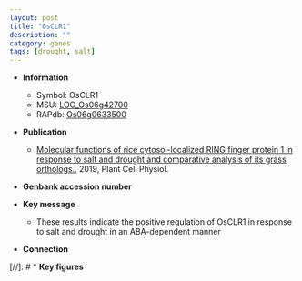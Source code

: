 ```yaml
---
layout: post
title: "OsCLR1"
description: ""
category: genes
tags: [drought, salt]
---
```


* **Information**  
    + Symbol: OsCLR1  
    + MSU: [LOC_Os06g42700](http://rice.plantbiology.msu.edu/cgi-bin/ORF_infopage.cgi?orf=LOC_Os06g42700)  
    + RAPdb: [Os06g0633500](http://rapdb.dna.affrc.go.jp/viewer/gbrowse_details/irgsp1?name=Os06g0633500)  

* **Publication**  
    + [Molecular functions of rice cytosol-localized RING finger protein 1 in response to salt and drought and comparative analysis of its grass orthologs.](http://www.ncbi.nlm.nih.gov/pubmed?term=Molecular+functions+of+rice+cytosol-localized+RING+finger+protein+1+in+response+to+salt+and+drought+and+comparative+analysis+of+its+grass+orthologs.%5BTitle%5D), 2019, Plant Cell Physiol.

* **Genbank accession number**  

* **Key message**  
    + These results indicate the positive regulation of OsCLR1 in response to salt and drought in an ABA-dependent manner

* **Connection**  

[//]: # * **Key figures**  


